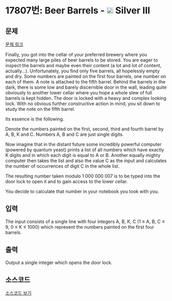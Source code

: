# 17807번: Beer Barrels - <img src="https://static.solved.ac/tier_small/8.svg" style="height:20px" /> Silver III

<!-- performance -->

<!-- 문제 제출 후 깃허브에 푸시를 했을 때 제출한 코드의 성능이 입력될 공간입니다.-->

<!-- end -->

## 문제

[문제 링크](https://boj.kr/17807)


<p>Finally, you got into the cellar of your preferred brewery where you expected many large piles of beer barrels to be stored. You are eager to inspect the barrels and maybe even their content (a lot and lot of content, actually...). Unfortunately, you find only five barrels, all hopelessly empty and dry. Some numbers are painted on the first four barrels, one number on each of them. A note is attached to the fifth barrel. Behind the barrels in the dark, there is some low and barely discernible door in the wall, leading quite obviously to another lower cellar where you hope a whole slew of full barrels is kept hidden. The door is locked with a heavy and complex looking lock. With no obvious further constructive action in mind, you sit down to study the note on the fifth barrel.</p>

<p>Its essence is the following.</p>

<p>Denote the numbers painted on the first, second, third and fourth barrel by A, B, K and C. Numbers A, B and C are just single digits.</p>

<p>Now imagine that in the distant future some incredibly powerful computer (powered by quantum yeast) prints a list of all numbers which have exactly K digits and in which each digit is equal to A or B. Another equally mighty computer then takes the list and also the value C as the input and calculates the number of occurrences of digit C in the whole list.</p>

<p>The resulting number taken modulo 1 000 000 007 is to be typed into the door lock to open it and to gain access to the lower cellar.</p>

<p>You decide to calculate that number in your notebook you took with you.</p>



## 입력


<p>The input consists of a single line with four integers A, B, K, C (1 ≤ A, B, C ≤ 9, 0 ≤ K ≤ 1000) which represent the numbers painted on the first four barrels.</p>



## 출력


<p>Output a single integer which opens the door lock.</p>



## 소스코드

[소스코드 보기](Beer%20Barrels.py)